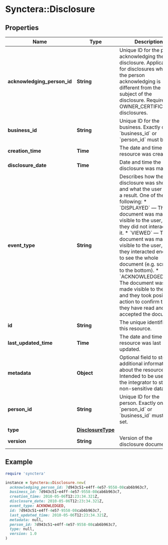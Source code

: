 # Synctera::Disclosure

## Properties

| Name | Type | Description | Notes |
| ---- | ---- | ----------- | ----- |
| **acknowledging_person_id** | **String** | Unique ID for the person acknowledging the disclosure. Applicable for disclosures where the person  acknowledging is different from the subject of the disclosure. Required for OWNER_CERTIFICATION disclosures.  | [optional] |
| **business_id** | **String** | Unique ID for the business. Exactly one of &#x60;business_id&#x60; or &#x60;person_id&#x60; must be set.  | [optional] |
| **creation_time** | **Time** | The date and time the resource was created. | [optional][readonly] |
| **disclosure_date** | **Time** | Date and time the disclosure was made. |  |
| **event_type** | **String** | Describes how the disclosure was shown and what the user did as a result. One of the following: * &#x60;DISPLAYED&#x60; —     The document was made visible to the user,     but they did not interact with it. * &#x60;VIEWED&#x60; —     The document was made visible to the user,     and they interacted enough to see the whole document (e.g. scrolled to the bottom). * &#x60;ACKNOWLEDGED&#x60; —     The document was made visible to the user,     and they took positive action to confirm that they have read and accepted the document.  |  |
| **id** | **String** | The unique identifier for this resource. | [optional][readonly] |
| **last_updated_time** | **Time** | The date and time the resource was last updated. | [optional][readonly] |
| **metadata** | **Object** | Optional field to store additional information about the resource. Intended to be used by the integrator to store non-sensitive data.  | [optional] |
| **person_id** | **String** | Unique ID for the person. Exactly one of &#x60;person_id&#x60; or &#x60;business_id&#x60; must be set.  | [optional] |
| **type** | [**DisclosureType**](DisclosureType.md) |  |  |
| **version** | **String** | Version of the disclosure document. |  |

## Example

```ruby
require 'synctera'

instance = Synctera::Disclosure.new(
  acknowledging_person_id: 7d943c51-e4ff-4e57-9558-08cab6b963c7,
  business_id: 7d943c51-e4ff-4e57-9558-08cab6b963c7,
  creation_time: 2010-05-06T12:23:34.321Z,
  disclosure_date: 2010-05-06T12:23:34.321Z,
  event_type: ACKNOWLEDGED,
  id: 7d943c51-e4ff-4e57-9558-08cab6b963c7,
  last_updated_time: 2010-05-06T12:23:34.321Z,
  metadata: null,
  person_id: 7d943c51-e4ff-4e57-9558-08cab6b963c7,
  type: null,
  version: 1.0
)
```

